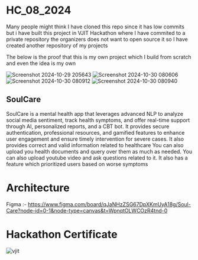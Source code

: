 ﻿# HC_08_2024

Many people might think I have cloned this repo since it has low commits but i have built this project in VJIT Hackathon where I have commited to a private repository the organizers does not want to open source it so I have created another repository of my projects

The below is the proof that this is my own project which I build from scratch and even the idea is my own

![Screenshot 2024-10-29 205643](https://github.com/user-attachments/assets/e965eb67-8bd2-41d1-8473-4bca0bb15e4b)
![Screenshot 2024-10-30 080606](https://github.com/user-attachments/assets/58f9fced-ebe0-4e61-ac53-0a2be51d5cc7)
![Screenshot 2024-10-30 080912](https://github.com/user-attachments/assets/32ac7ec0-d8ea-49d3-aadd-5c8a90b21fed)
![Screenshot 2024-10-30 080940](https://github.com/user-attachments/assets/c3d38dda-3e8a-4989-90ee-30911d4ca647)

## SoulCare

SoulCare is a mental health app that leverages advanced NLP to analyze social media sentiment, track health symptoms, and offer real-time support through AI, personalized reports, and a CBT bot. It provides secure authentication, professional resources, and gamified features to enhance user engagement and ensure timely intervention for severe cases. It also provides correct and valid information related to healthcare You can also upload you health documents and query over them as much as needed. You can also upload youtube video and ask questions related to it. It also has a feature which prioritized users based on worse symptoms

# Architecture

Figma :- https://www.figma.com/board/qJaNHzZSG67DpXKmUyA18g/Soul-Care?node-id=0-1&node-type=canvas&t=WpnqtOLWCOzR4tnd-0

# Hackathon Certificate

![vjit](https://github.com/user-attachments/assets/a9bc380b-83d0-4c50-890b-e70bf2e112fc)

